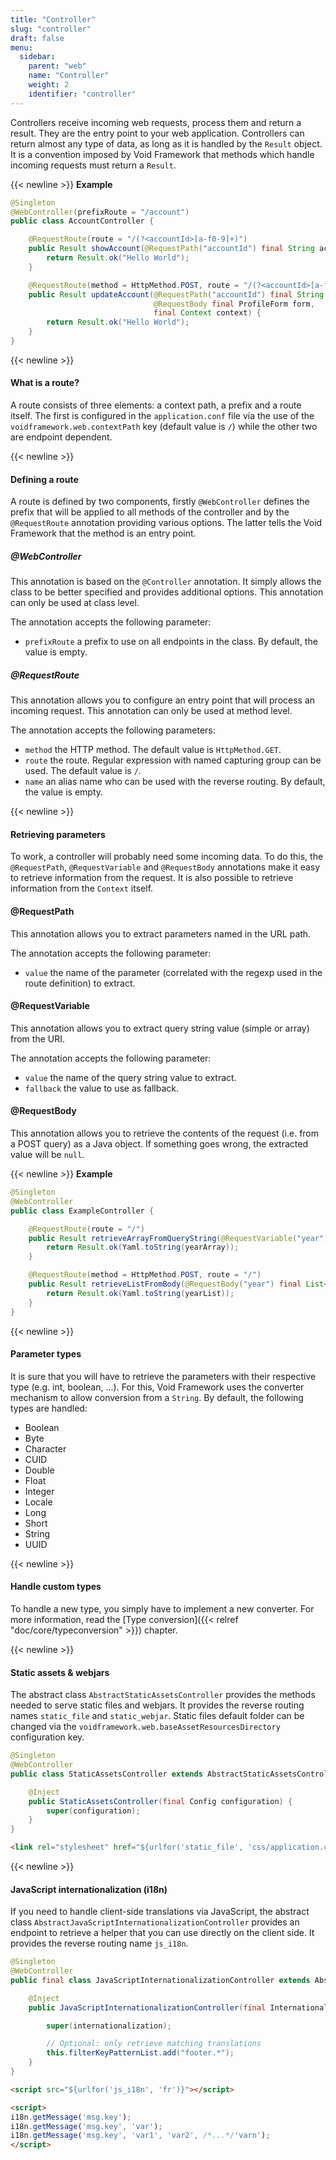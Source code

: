 ```yaml
---
title: "Controller"
slug: "controller"
draft: false
menu:
  sidebar:
    parent: "web"
    name: "Controller"
    weight: 2
    identifier: "controller"
---
```


Controllers receive incoming web requests, process them and return a result. They are the entry point to your web application. Controllers can return almost any type of data, as long as it is handled by the `Result` object. It is a convention imposed by Void Framework that methods which handle incoming requests must return a `Result`.


{{< newline >}}
**Example**

```java
@Singleton
@WebController(prefixRoute = "/account")
public class AccountController {

    @RequestRoute(route = "/(?<accountId>[a-f0-9]+)")
    public Result showAccount(@RequestPath("accountId") final String accountId) {
        return Result.ok("Hello World");
    }

    @RequestRoute(method = HttpMethod.POST, route = "/(?<accountId>[a-f0-9]+)")
    public Result updateAccount(@RequestPath("accountId") final String accountId,
                                @RequestBody final ProfileForm form,
                                final Context context) {
        return Result.ok("Hello World");
    }
}
```


{{< newline >}}
#### What is a route?

A route consists of three elements: a context path, a prefix and a route itself. The first is configured in the `application.conf` file via the use of the `voidframework.web.contextPath` key (default value is `/`) while the other two are endpoint dependent.



{{< newline >}}
#### Defining a route

A route is defined by two components, firstly `@WebController` defines the prefix that will be applied to all methods of the controller and by the `@RequestRoute` annotation providing various options. The latter tells the Void Framework that the method is an entry point.


##### @WebController

This annotation is based on the `@Controller` annotation. It simply allows the class to be better specified and provides additional options. This annotation can only be used at class level.

The annotation accepts the following parameter:

* `prefixRoute` a prefix to use on all endpoints in the class. By default, the value is empty.

##### @RequestRoute

This annotation allows you to configure an entry point that will process an incoming request. This annotation can only be used at method level.

The annotation accepts the following parameters:

* `method` the HTTP method. The default value is `HttpMethod.GET`.
* `route` the route. Regular expression with named capturing group can be used. The default value is `/`.
* `name` an alias name who can be used with the reverse routing. By default, the value is empty.



{{< newline >}}
#### Retrieving parameters

To work, a controller will probably need some incoming data. To do this, the `@RequestPath`, `@RequestVariable` and `@RequestBody` annotations make it easy to retrieve information from the request. It is also possible to retrieve information from the `Context` itself.



#### @RequestPath

This annotation allows you to extract parameters named in the URL path.

The annotation accepts the following parameter:

* `value` the name of the parameter (correlated with the regexp used in the route definition) to extract.


#### @RequestVariable

This annotation allows you to extract query string value (simple or array) from the URI.

The annotation accepts the following parameter:

* `value` the name of the query string value to extract.
* `fallback` the value to use as fallback.


#### @RequestBody

This annotation allows you to retrieve the contents of the request (i.e. from a POST query) as a Java object. If something goes wrong, the extracted value will be `null`.


{{< newline >}}
**Example**

```java
@Singleton
@WebController
public class ExampleController {

    @RequestRoute(route = "/")
    public Result retrieveArrayFromQueryString(@RequestVariable("year") final int[] yearArray) {
        return Result.ok(Yaml.toString(yearArray));
    }

    @RequestRoute(method = HttpMethod.POST, route = "/")
    public Result retrieveListFromBody(@RequestBody("year") final List<Integer> yearList) {
        return Result.ok(Yaml.toString(yearList));
    }
}
```



{{< newline >}}
#### Parameter types

It is sure that you will have to retrieve the parameters with their respective type (e.g. int, boolean, ...). For this, Void Framework uses the converter mechanism to allow conversion from a `String`. By default, the following types are handled:

* Boolean
* Byte
* Character
* CUID
* Double
* Float
* Integer
* Locale
* Long
* Short
* String
* UUID



{{< newline >}}
#### Handle custom types

To handle a new type, you simply have to implement a new converter. For more information, read the [Type conversion]({{< relref "doc/core/typeconversion" >}}) chapter.



{{< newline >}}
#### Static assets & webjars

The abstract class `AbstractStaticAssetsController` provides the methods needed to serve static files and webjars. It provides the reverse routing names `static_file` and `static_webjar`. Static files default folder can be changed via the `voidframework.web.baseAssetResourcesDirectory` configuration key.


```java
@Singleton
@WebController
public class StaticAssetsController extends AbstractStaticAssetsController {

    @Inject
    public StaticAssetsController(final Config configuration) {
        super(configuration);
    }
}
```

```html
<link rel="stylesheet" href="${urlfor('static_file', 'css/application.css')}">
```


{{< newline >}}
#### JavaScript internationalization (i18n)

If you need to handle client-side translations via JavaScript, the abstract class `AbstractJavaScriptInternationalizationController` provides an endpoint to retrieve a helper that you can use directly on the client side. It provides the reverse routing name `js_i18n`.


```java
@Singleton
@WebController
public final class JavaScriptInternationalizationController extends AbstractJavaScriptInternationalizationController {

    @Inject
    public JavaScriptInternationalizationController(final Internationalization internationalization) {

        super(internationalization);

        // Optional: only retrieve matching translations
        this.filterKeyPatternList.add("footer.*");
    }
}
```

```html
<script src="${urlfor('js_i18n', 'fr')}"></script>

<script>
i18n.getMessage('msg.key');
i18n.getMessage('msg.key', 'var');
i18n.getMessage('msg.key', 'var1', 'var2', /*...*/'varn');
</script>
```
